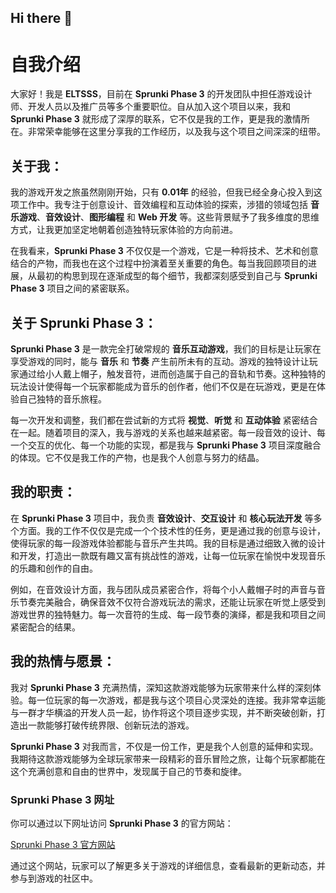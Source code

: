 ## Hi there 👋

<!--
**ELTSSS/ELTSSS** is a ✨ _special_ ✨ repository because its `README.md` (this file) appears on your GitHub profile.

Here are some ideas to get you started:

- 🔭 I’m currently working on ...
- 🌱 I’m currently learning ...
- 👯 I’m looking to collaborate on ...
- 🤔 I’m looking for help with ...
- 💬 Ask me about ...
- 📫 How to reach me: ...
- 😄 Pronouns: ...
- ⚡ Fun fact: ...
-->
# 自我介绍

大家好！我是 **ELTSSS**，目前在 **Sprunki Phase 3** 的开发团队中担任游戏设计师、开发人员以及推广员等多个重要职位。自从加入这个项目以来，我和 **Sprunki Phase 3** 就形成了深厚的联系，它不仅是我的工作，更是我的激情所在。非常荣幸能够在这里分享我的工作经历，以及我与这个项目之间深深的纽带。

## 关于我：
我的游戏开发之旅虽然刚刚开始，只有 **0.01年** 的经验，但我已经全身心投入到这项工作中。我专注于创意设计、音效编程和互动体验的探索，涉猎的领域包括 **音乐游戏**、**音效设计**、**图形编程** 和 **Web 开发** 等。这些背景赋予了我多维度的思维方式，让我更加坚定地朝着创造独特玩家体验的方向前进。

在我看来，**Sprunki Phase 3** 不仅仅是一个游戏，它是一种将技术、艺术和创意结合的产物，而我也在这个过程中扮演着至关重要的角色。每当我回顾项目的进展，从最初的构思到现在逐渐成型的每个细节，我都深刻感受到自己与 **Sprunki Phase 3** 项目之间的紧密联系。

## 关于 Sprunki Phase 3：
**Sprunki Phase 3** 是一款完全打破常规的 **音乐互动游戏**，我们的目标是让玩家在享受游戏的同时，能与 **音乐** 和 **节奏** 产生前所未有的互动。游戏的独特设计让玩家通过给小人戴上帽子，触发音符，进而创造属于自己的音轨和节奏。这种独特的玩法设计使得每一个玩家都能成为音乐的创作者，他们不仅是在玩游戏，更是在体验自己独特的音乐旅程。

每一次开发和调整，我们都在尝试新的方式将 **视觉**、**听觉** 和 **互动体验** 紧密结合在一起。随着项目的深入，我与游戏的关系也越来越紧密。每一段音效的设计、每一个交互的优化、每一个功能的实现，都是我与 **Sprunki Phase 3** 项目深度融合的体现。它不仅是我工作的产物，也是我个人创意与努力的结晶。

## 我的职责：
在 **Sprunki Phase 3** 项目中，我负责 **音效设计**、**交互设计** 和 **核心玩法开发** 等多个方面。我的工作不仅仅是完成一个个技术性的任务，更是通过我的创意与设计，使得玩家的每一段游戏体验都能与音乐产生共鸣。我的目标是通过细致入微的设计和开发，打造出一款既有趣又富有挑战性的游戏，让每一位玩家在愉悦中发现音乐的乐趣和创作的自由。

例如，在音效设计方面，我与团队成员紧密合作，将每个小人戴帽子时的声音与音乐节奏完美融合，确保音效不仅符合游戏玩法的需求，还能让玩家在听觉上感受到游戏世界的独特魅力。每一次音符的生成、每一段节奏的演绎，都是我和项目之间紧密配合的结果。

## 我的热情与愿景：
我对 **Sprunki Phase 3** 充满热情，深知这款游戏能够为玩家带来什么样的深刻体验。每一位玩家的每一次游戏，都是我与这个项目心灵深处的连接。我非常幸运能与一群才华横溢的开发人员一起，协作将这个项目逐步实现，并不断突破创新，打造出一款能够打破传统界限、创新玩法的游戏。

**Sprunki Phase 3** 对我而言，不仅是一份工作，更是我个人创意的延伸和实现。我期待这款游戏能够为全球玩家带来一段精彩的音乐冒险之旅，让每个玩家都能在这个充满创意和自由的世界中，发现属于自己的节奏和旋律。
### Sprunki Phase 3 网址

你可以通过以下网址访问 **Sprunki Phase 3** 的官方网站：

[Sprunki Phase 3 官方网站](https://sprunki-phase.com/)

通过这个网站，玩家可以了解更多关于游戏的详细信息，查看最新的更新动态，并参与到游戏的社区中。


